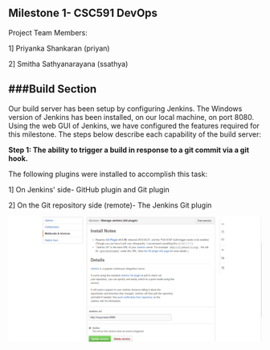 Milestone 1- CSC591 DevOps
----------------------

Project Team Members:

1] Priyanka Shankaran (priyan)

2] Smitha Sathyanarayana (ssathya)

###Build Section
-------------------------------

Our build server has been setup by configuring Jenkins. 
The Windows version of Jenkins has been installed, on our local machine, on port 8080. Using the web GUI of Jenkins, we have configured the features required for this milestone. The steps below describe each capability of the build server:

****Step 1: The ability to trigger a build in response to a git commit via a git hook.****

The following plugins were installed to accomplish this task:

1] On Jenkins' side- GitHub plugin and Git plugin

2] On the Git repository side (remote)- The Jenkins Git plugin

![alt Jenkins Git plugin](screenshots/1a.png)